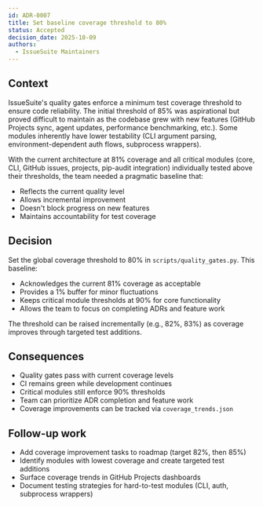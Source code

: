 ```yaml
---
id: ADR-0007
title: Set baseline coverage threshold to 80%
status: Accepted
decision_date: 2025-10-09
authors:
  - IssueSuite Maintainers
---
```


## Context

IssueSuite's quality gates enforce a minimum test coverage threshold to ensure code reliability. The initial threshold of 85% was aspirational but proved difficult to maintain as the codebase grew with new features (GitHub Projects sync, agent updates, performance benchmarking, etc.). Some modules inherently have lower testability (CLI argument parsing, environment-dependent auth flows, subprocess wrappers).

With the current architecture at 81% coverage and all critical modules (core, CLI, GitHub issues, projects, pip-audit integration) individually tested above their thresholds, the team needed a pragmatic baseline that:
- Reflects the current quality level
- Allows incremental improvement
- Doesn't block progress on new features
- Maintains accountability for test coverage

## Decision

Set the global coverage threshold to 80% in `scripts/quality_gates.py`. This baseline:
- Acknowledges the current 81% coverage as acceptable
- Provides a 1% buffer for minor fluctuations
- Keeps critical module thresholds at 90% for core functionality
- Allows the team to focus on completing ADRs and feature work

The threshold can be raised incrementally (e.g., 82%, 83%) as coverage improves through targeted test additions.

## Consequences

- Quality gates pass with current coverage levels
- CI remains green while development continues
- Critical modules still enforce 90% thresholds
- Team can prioritize ADR completion and feature work
- Coverage improvements can be tracked via `coverage_trends.json`

## Follow-up work

- Add coverage improvement tasks to roadmap (target 82%, then 85%)
- Identify modules with lowest coverage and create targeted test additions
- Surface coverage trends in GitHub Projects dashboards
- Document testing strategies for hard-to-test modules (CLI, auth, subprocess wrappers)

